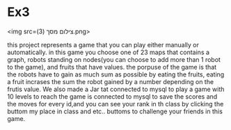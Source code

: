 # Ex3
<img src=‏‏צילום מסך (3).png>

this project represents a game that you can play either manually or automatically. in this game you choose one of 23 maps that contains a graph, robots standing on nodes(you can choose to add more than 1 robot to the game), and fruits that have values.
the porpuse of the game is that the robots have to gain as much sum as possible by eating the fruits, eating a fruit incrases the sum the robot gained by a number depending on the frutis value.
We also made a Jar tat connected to mysql to play a game with 10 levels to reach the game is connected to mysql to save the scores and the moves for every id,and you can see your rank in th class by clicking the buttom my place in class and etc.. buttoms to challenge your friends in this game.
